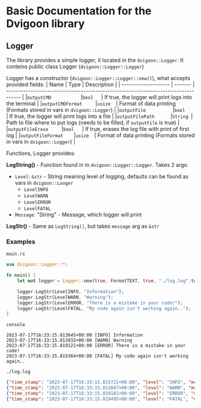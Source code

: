 # Basic Documentation for the Dvigoon library
## Logger
The library provides a simple logger, it located in the `dvigoon::Logger`.
It conteins public class Logger (`dvigoon::Logger::Logger`)

Logger has a constructor (`dvigoon::Logger::Logger::new()`), what accepts provided fields:
| Name                 | Type    | Description                                                                          |
| -------------------- | ------- | ------------------------------------------------------------------------------------ |
|`outputCMD           `|`bool   `| If true, the logger will print logs into the terminal                                |
|`outputCMDFormat     `|`usize  `| Format of data printing (Formats stored in vars in `dvigoon::Logger`)                |
|`outputFile          `|`bool   `| If true, the logger will print logs into a file                                      |
|`outputFilePath      `|`String `| Path to file where to put logs (needs to be filled, if `outputFile` is true)         |
|`outputFileErase     `|`bool   `| If true, erases the log file with print of first log                                 |
|`outputFileFormat    `|`usize  `| Format of data printing (Formats stored in vars in `dvigoon::Logger`)                |

Functions, Logger provides:

**LogString()** - Function found in in `dvigoon::Logger::Logger`. Takes 2 args:
* `Level`: `&str` - String meaning level of logging, defaults can be found as vars in `dvigoon::Looger`
    * `LevelINFO`
    * `LevelWARN`
    * `LevelERROR`
    * `LevelFATAL`
* `Message`: "String" - Message, which logger will print

**LogStr()** - Same as `LogString()`, but takes `message` arg as `&str`

### Examples
`main.rs`
```rust
use dvigoon::Logger::*;

fn main() {
    let mut logger = Logger::new(true, FormatTEXT, true, "./log.log".to_string(), true, FormatJSON);

    logger.LogStr(LevelINFO, "Information");
    logger.LogStr(LevelWARN, "Warning");
    logger.LogStr(LevelERROR, "There is a mistake in your code!");
    logger.LogStr(LevelFATAL, "My code again isn't working again..");
}
```
`console`
```
2023-07-17T16:33:15.813645+00:00 [INFO] Information
2023-07-17T16:33:15.813832+00:00 [WARN] Warning
2023-07-17T16:33:15.819121+00:00 [ERROR] There is a mistake in your code!
2023-07-17T16:33:15.819364+00:00 [FATAL] My code again isn't working again..
```
`./log.log`
```json
{"time_stamp": "2023-07-17T16:33:15.813721+00:00", "level": "INFO", "message": "Information"}
{"time_stamp": "2023-07-17T16:33:15.813847+00:00", "level": "WARN", "message": "Warning"}
{"time_stamp": "2023-07-17T16:33:15.819181+00:00", "level": "ERROR", "message": "There is a mistake in your code!"}
{"time_stamp": "2023-07-17T16:33:15.819495+00:00", "level": "FATAL", "message": "My code again isn't working again.."}
```